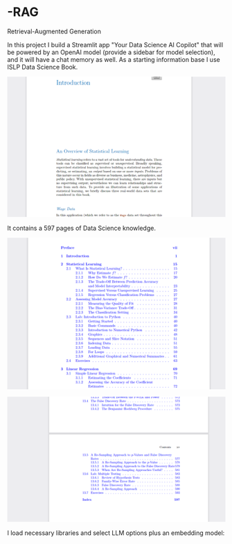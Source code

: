 # -RAG
Retrieval-Augmented Generation


In this project I build a Streamlit app "Your Data Science AI Copilot" that will be powered by an OpenAI model (provide a sidebar for model selection), and it will have a chat memory as well.
As a starting information base I use  ISLP Data Science Book.


![image alt](https://github.com/boprosv/-RAG/blob/main/Screenshot%202025-01-01%20130042.png?raw=true)


It contains a 597 pages of Data Science knowledge.

![image alt](https://github.com/boprosv/-RAG/blob/main/Screenshot%202025-01-01%20125957.png?raw=true)

![image alt](https://github.com/boprosv/-RAG/blob/main/Screenshot%202025-01-01%20130018.png?raw=true)


I load necessary libraries and select LLM options plus an embedding model:



